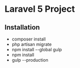 # Laravel 5 Project

## Installation

 - composer install
 - php artisan migrate
 - npm install --global gulp
 - npm install
 - gulp --production